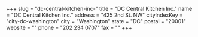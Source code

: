 +++
slug = "dc-central-kitchen-inc-"
title = "DC Central Kitchen Inc."
name = "DC Central Kitchen Inc."
address = "425 2nd St. NW"
cityIndexKey = "city-dc-washington"
city = "Washington"
state = "DC"
postal = "20001"
website = ""
phone = "202 234 0707"
fax = ""
+++
